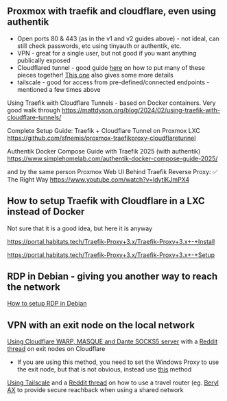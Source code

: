 ## Proxmox with traefik and cloudflare, even using authentik
- Open ports 80 & 443 (as in the v1 and v2 guides above) - not ideal, can still check passwords, etc using tinyauth or authentik, etc.
- VPN - great for a single user, but not good if you want anything publically exposed
- Cloudflared tunnel - good guide [here](https://mattdyson.org/blog/2024/02/using-traefik-with-cloudflare-tunnels/) on how to put many of these pieces together! [This one](https://homelamb.github.io/posts/using-cloudflare-tunnel-with-traefik/) also gives some more details
- tailscale - good for access from pre-defined/connected endpoints - mentioned a few times above

Using Traefik with Cloudflare Tunnels - based on Docker containers. Very good walk through
https://mattdyson.org/blog/2024/02/using-traefik-with-cloudflare-tunnels/

Complete Setup Guide: Traefik + Cloudflare Tunnel on Proxmox LXC
https://github.com/sfnemis/proxmox-traefikproxy-cloudflaretunnel

Authentik Docker Compose Guide with Traefik 2025 (with authentik)
https://www.simplehomelab.com/authentik-docker-compose-guide-2025/

and by the same person
Proxmox Web UI Behind Traefik Reverse Proxy: ✅ The Right Way
https://www.youtube.com/watch?v=ldytlKJmPX4

## How to setup Traefik with Cloudflare in a LXC instead of Docker
Not sure that it is a good idea, but here it is anyway

https://portal.habitats.tech/Traefik-Proxy+3.x/Traefik-Proxy+3.x+-+Install

https://portal.habitats.tech/Traefik-Proxy+3.x/Traefik-Proxy+3.x+-+Setup

## RDP in Debian - giving you another way to reach the network
[How to setup RDP in Debian](https://phoenixnap.com/kb/debian-remote-desktop)

## VPN with an exit node on the local network
[Using Cloudflare WARP, MASQUE and Dante SOCKS5 server](https://www.youtube.com/watch?v=oiqc5xbNmks) with a [Reddit thread](https://www.reddit.com/r/unRAID/comments/14qlay6/cloudflare_tunnel_as_a_exit_node/) on exit nodes on Cloudflare

- If you are using this method, you need to set the Windows Proxy to use the exit node, but that is not obvious, instead use [this](https://brightdata.com/blog/how-tos/set-up-proxy-in-windows-11#:~:text=in%20Windows%2011!-,Alternative%20Approach%3A%20Setting%20Up%20an%20HTTPS%20or%20SOCKS%20Proxy%20in%20Window%20Through%20the%20Control%20Panel,-The%20above%20procedure) method

[Using Tailscale](https://tailscale.com/kb/1103/exit-nodes) and a [Reddit thread](https://www.reddit.com/r/Tailscale/comments/1e8rw88/tailscale_travel_router_setup/) on how to use a travel router (eg. [Beryl AX](https://www.gl-inet.com/products/gl-mt3000/) to provide secure reachback when using a shared network

